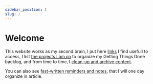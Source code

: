 ```yaml
---
sidebar_position: 1
slug: /
---
```


# Welcome 

This website works as my second brain, I put here [links](links) I find usefull to access, I list [the projects I am on](category/projects) to organize my Getting Things Done backlog, and from time to time, I [clean-up and archive content](category/archive).

You can also see [fast-written reminders and notes](category/notes), that I will one day organize in article.